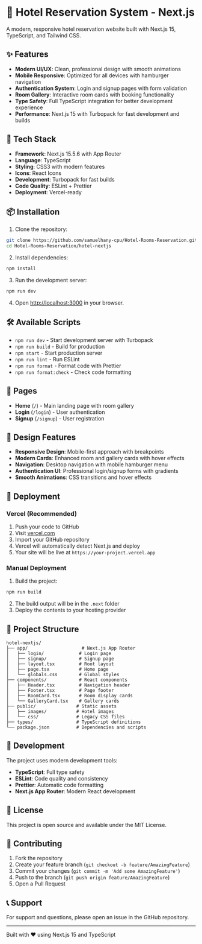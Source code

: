 # 🏨 Hotel Reservation System - Next.js

A modern, responsive hotel reservation website built with Next.js 15, TypeScript, and Tailwind CSS.

## ✨ Features

- **Modern UI/UX**: Clean, professional design with smooth animations
- **Mobile Responsive**: Optimized for all devices with hamburger navigation
- **Authentication System**: Login and signup pages with form validation
- **Room Gallery**: Interactive room cards with booking functionality
- **Type Safety**: Full TypeScript integration for better development experience
- **Performance**: Next.js 15 with Turbopack for fast development and builds

## 🚀 Tech Stack

- **Framework**: Next.js 15.5.6 with App Router
- **Language**: TypeScript
- **Styling**: CSS3 with modern features
- **Icons**: React Icons
- **Development**: Turbopack for fast builds
- **Code Quality**: ESLint + Prettier
- **Deployment**: Vercel-ready

## 📦 Installation

1. Clone the repository:
```bash
git clone https://github.com/samuelhany-cpu/Hotel-Rooms-Reservation.git
cd Hotel-Rooms-Reservation/hotel-nextjs
```

2. Install dependencies:
```bash
npm install
```

3. Run the development server:
```bash
npm run dev
```

4. Open [http://localhost:3000](http://localhost:3000) in your browser.

## 🛠️ Available Scripts

- `npm run dev` - Start development server with Turbopack
- `npm run build` - Build for production
- `npm start` - Start production server
- `npm run lint` - Run ESLint
- `npm run format` - Format code with Prettier
- `npm run format:check` - Check code formatting

## 📱 Pages

- **Home** (`/`) - Main landing page with room gallery
- **Login** (`/login`) - User authentication
- **Signup** (`/signup`) - User registration

## 🎨 Design Features

- **Responsive Design**: Mobile-first approach with breakpoints
- **Modern Cards**: Enhanced room and gallery cards with hover effects
- **Navigation**: Desktop navigation with mobile hamburger menu
- **Authentication UI**: Professional login/signup forms with gradients
- **Smooth Animations**: CSS transitions and hover effects

## 🚀 Deployment

### Vercel (Recommended)

1. Push your code to GitHub
2. Visit [vercel.com](https://vercel.com)
3. Import your GitHub repository
4. Vercel will automatically detect Next.js and deploy
5. Your site will be live at `https://your-project.vercel.app`

### Manual Deployment

1. Build the project:
```bash
npm run build
```

2. The build output will be in the `.next` folder
3. Deploy the contents to your hosting provider

## 📁 Project Structure

```
hotel-nextjs/
├── app/                    # Next.js App Router
│   ├── login/             # Login page
│   ├── signup/            # Signup page
│   ├── layout.tsx         # Root layout
│   ├── page.tsx           # Home page
│   └── globals.css        # Global styles
├── components/            # React components
│   ├── Header.tsx         # Navigation header
│   ├── Footer.tsx         # Page footer
│   ├── RoomCard.tsx       # Room display cards
│   └── GalleryCard.tsx    # Gallery cards
├── public/               # Static assets
│   ├── images/           # Hotel images
│   └── css/              # Legacy CSS files
├── types/                # TypeScript definitions
└── package.json          # Dependencies and scripts
```

## 🔧 Development

The project uses modern development tools:

- **TypeScript**: Full type safety
- **ESLint**: Code quality and consistency
- **Prettier**: Automatic code formatting
- **Next.js App Router**: Modern React development

## 📄 License

This project is open source and available under the MIT License.

## 🤝 Contributing

1. Fork the repository
2. Create your feature branch (`git checkout -b feature/AmazingFeature`)
3. Commit your changes (`git commit -m 'Add some AmazingFeature'`)
4. Push to the branch (`git push origin feature/AmazingFeature`)
5. Open a Pull Request

## 📞 Support

For support and questions, please open an issue in the GitHub repository.

---

Built with ❤️ using Next.js 15 and TypeScript
